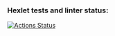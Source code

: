 ### Hexlet tests and linter status:
[![Actions Status](https://github.com/DasGift/java-project-61/workflows/hexlet-check/badge.svg)](https://github.com/DasGift/java-project-61/actions)